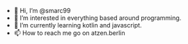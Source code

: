 - 👋 Hi, I’m @smarc99
- 👀 I’m interested in everything based around programming.
- 🌱 I’m currently learning kotlin and javascript.
- 📫 How to reach me go on atzen.berlin

<!---
smarc99/smarc99 is a ✨ special ✨ repository because its `README.md` (this file) appears on your GitHub profile.
You can click the Preview link to take a look at your changes.
- 💞️ I’m looking to collaborate on ...
--->
